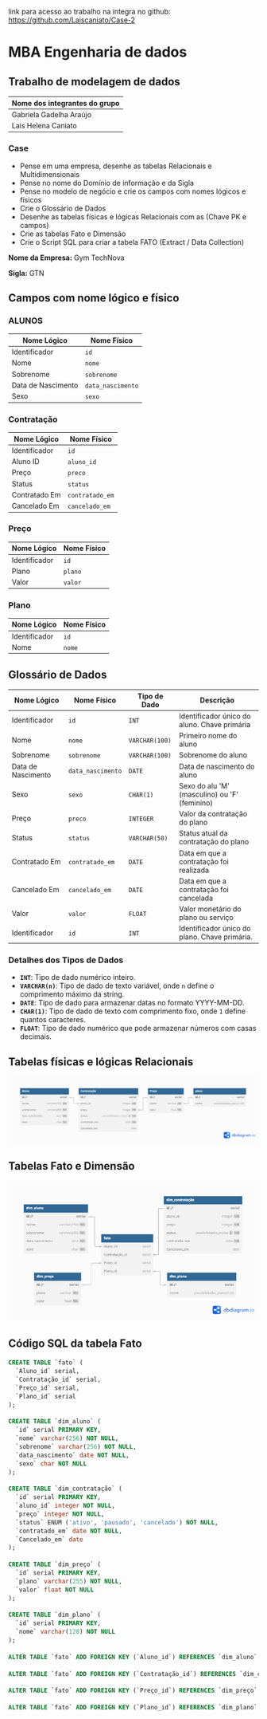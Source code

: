 link para acesso ao trabalho na integra no github: https://github.com/Laiscaniato/Case-2

# MBA Engenharia de dados
## Trabalho de modelagem de dados


| Nome dos integrantes do grupo |
|-------------------------------|
| Gabriela Gadelha Araújo       |
| Lais Helena Caniato           |


### Case 
* Pense em uma empresa, desenhe as tabelas Relacionais e Multidimensionais
* Pense no nome do Domínio de informação e da Sigla
* Pense no modelo de negócio e crie os campos com nomes lógicos e físicos
* Crie o Glossário de Dados
* Desenhe as tabelas físicas e lógicas Relacionais com as (Chave PK e campos)
* Crie as tabelas Fato e Dimensão
* Crie o Script SQL para criar a tabela FATO (Extract / Data Collection)

**Nome da Empresa:** Gym TechNova

**Sigla:** GTN

## Campos com nome lógico e físico 

### ALUNOS
  
| Nome Lógico       | Nome Físico       | 
|-------------------|-------------------|
| Identificador     | `id`              | 
| Nome              | `nome`            |  
| Sobrenome         | `sobrenome`       | 
| Data de Nascimento| `data_nascimento` | 
| Sexo              | `sexo`            | 


### Contratação 

| Nome Lógico       | Nome Físico       | 
|-------------------|-------------------|
| Identificador     | `id`              | 
| Aluno ID          | `aluno_id`        | 
| Preço             | `preco`           | 
| Status            | `status`          |
| Contratado Em     | `contratado_em`   | 
| Cancelado Em      | `cancelado_em`    | 

### Preço
| Nome Lógico       | Nome Físico       | 
|-------------------|-------------------|
| Identificador     | `id`              | 
| Plano             | `plano`           | 
| Valor             | `valor`           | 


### Plano
| Nome Lógico       | Nome Físico       | 
|-------------------|-------------------|
| Identificador     | `id`              | 
| Nome              | `nome`            | 


## Glossário de Dados


| Nome Lógico       | Nome Físico       | Tipo de Dado    | Descrição                                      |
|-------------------|-------------------|-----------------|------------------------------------------------|
| Identificador     | `id`              | `INT`           | Identificador único do aluno. Chave primária   |
| Nome              | `nome`            | `VARCHAR(100)`  | Primeiro nome do aluno                         |
| Sobrenome         | `sobrenome`       | `VARCHAR(100)`  | Sobrenome do aluno                             |
| Data de Nascimento| `data_nascimento` | `DATE`          | Data de nascimento do aluno                    |
| Sexo              | `sexo`            | `CHAR(1)`       | Sexo do alu 'M' (masculino) ou 'F' (feminino)  |
| Preço             | `preco`           | `INTEGER`       | Valor da contratação do plano                  |
| Status            | `status`          | `VARCHAR(50)`   | Status atual da contratação do plano           |
| Contratado Em     | `contratado_em`   | `DATE`          | Data em que a contratação foi realizada        |
| Cancelado Em      | `cancelado_em`    | `DATE`          | Data em que a contratação foi cancelada        |
| Valor             | `valor`           | `FLOAT`         | Valor monetário do plano ou serviço |
| Identificador     | `id`              | `INT`           | Identificador único do plano. Chave primária. |


### Detalhes dos Tipos de Dados

- **`INT`**: Tipo de dado numérico inteiro.
- **`VARCHAR(n)`**: Tipo de dado de texto variável, onde `n` define o comprimento máximo da string. 
- **`DATE`**: Tipo de dado para armazenar datas no formato YYYY-MM-DD.
- **`CHAR(1)`**: Tipo de dado de texto com comprimento fixo, onde `1` define quantos caracteres.
- **`FLOAT`**: Tipo de dado numérico que pode armazenar números com casas decimais.


## Tabelas físicas e lógicas Relacionais
![Logo do GitHub](https://github.com/Laiscaniato/Case-2/blob/main/Relacional.png)
## Tabelas Fato e Dimensão

![Logo do GitHub](https://github.com/Laiscaniato/Case-2/blob/main/Dimensional.png)

## Código SQL da tabela Fato

```sql
CREATE TABLE `fato` (
  `Aluno_id` serial,
  `Contratação_id` serial,
  `Preço_id` serial,
  `Plano_id` serial
);

CREATE TABLE `dim_aluno` (
  `id` serial PRIMARY KEY,
  `nome` varchar(256) NOT NULL,
  `sobrenome` varchar(256) NOT NULL,
  `data_nascimento` date NOT NULL,
  `sexo` char NOT NULL
);

CREATE TABLE `dim_contratação` (
  `id` serial PRIMARY KEY,
  `aluno_id` integer NOT NULL,
  `preço` integer NOT NULL,
  `status` ENUM ('ativo', 'pausado', 'cancelado') NOT NULL,
  `contratado_em` date NOT NULL,
  `Cancelado_em` date
);

CREATE TABLE `dim_preço` (
  `id` serial PRIMARY KEY,
  `plano` varchar(255) NOT NULL,
  `valor` float NOT NULL
);

CREATE TABLE `dim_plano` (
  `id` serial PRIMARY KEY,
  `nome` varchar(128) NOT NULL
);

ALTER TABLE `fato` ADD FOREIGN KEY (`Aluno_id`) REFERENCES `dim_aluno` (`id`);

ALTER TABLE `fato` ADD FOREIGN KEY (`Contratação_id`) REFERENCES `dim_contratação` (`id`);

ALTER TABLE `fato` ADD FOREIGN KEY (`Preço_id`) REFERENCES `dim_preço` (`id`);

ALTER TABLE `fato` ADD FOREIGN KEY (`Plano_id`) REFERENCES `dim_plano` (`id`);
